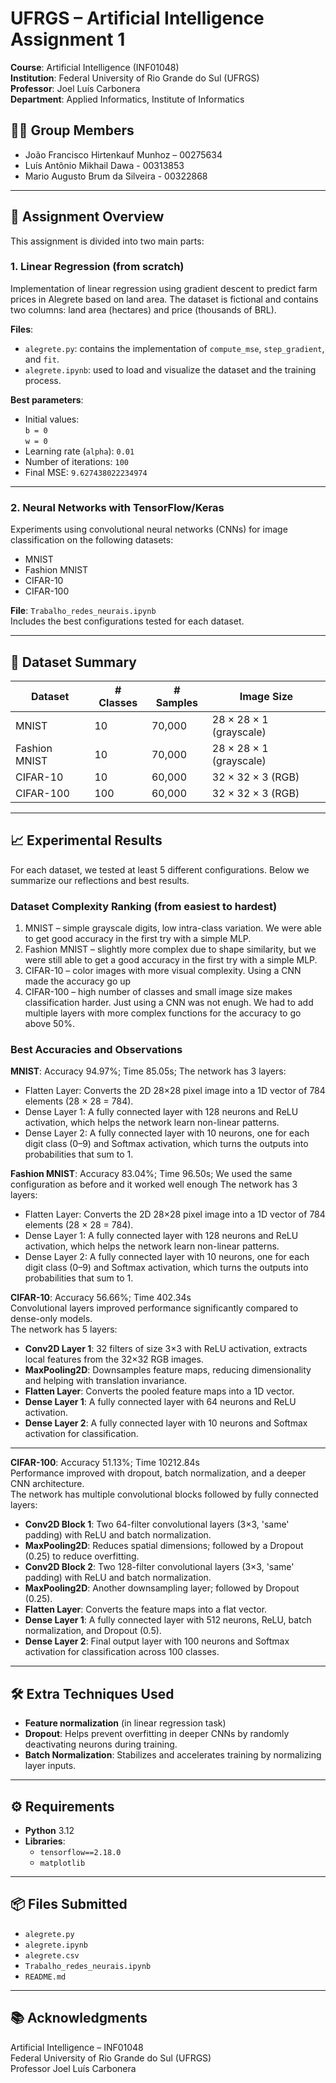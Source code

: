 
# UFRGS – Artificial Intelligence Assignment 1

**Course**: Artificial Intelligence (INF01048)  
**Institution**: Federal University of Rio Grande do Sul (UFRGS)  
**Professor**: Joel Luís Carbonera  
**Department**: Applied Informatics, Institute of Informatics  

## 🧑‍💻 Group Members

- João Francisco Hirtenkauf Munhoz – 00275634
- Luís Antônio Mikhail Dawa - 00313853
- Mario Augusto Brum da Silveira - 00322868

---

## 📍 Assignment Overview

This assignment is divided into two main parts:

### 1. Linear Regression (from scratch)

Implementation of linear regression using gradient descent to predict farm prices in Alegrete based on land area. The dataset is fictional and contains two columns: land area (hectares) and price (thousands of BRL).

**Files**:
- `alegrete.py`: contains the implementation of `compute_mse`, `step_gradient`, and `fit`.
- `alegrete.ipynb`: used to load and visualize the dataset and the training process.

**Best parameters**:
- Initial values:  
  `b = 0`  
  `w = 0`  
- Learning rate (`alpha`): `0.01`  
- Number of iterations: `100`  
- Final MSE: `9.627438022234974`

---

### 2. Neural Networks with TensorFlow/Keras

Experiments using convolutional neural networks (CNNs) for image classification on the following datasets:

- MNIST
- Fashion MNIST
- CIFAR-10
- CIFAR-100

**File**: `Trabalho_redes_neurais.ipynb`  
Includes the best configurations tested for each dataset.

---

## 🧪 Dataset Summary

| Dataset        | # Classes | # Samples | Image Size            |
|----------------|-----------|-----------|------------------------|
| MNIST          | 10        | 70,000    | 28 × 28 × 1 (grayscale)|
| Fashion MNIST  | 10        | 70,000    | 28 × 28 × 1 (grayscale)|
| CIFAR-10       | 10        | 60,000    | 32 × 32 × 3 (RGB)      |
| CIFAR-100      | 100       | 60,000    | 32 × 32 × 3 (RGB)      |

---

## 📈 Experimental Results

For each dataset, we tested at least 5 different configurations. Below we summarize our reflections and best results.

### Dataset Complexity Ranking (from easiest to hardest)

1. MNIST – simple grayscale digits, low intra-class variation. We were able to get good accuracy in the first try with a simple MLP. 
2. Fashion MNIST – slightly more complex due to shape similarity, but we were still able to get a good accuracy in the first try with a simple MLP.
3. CIFAR-10 – color images with more visual complexity. Using a CNN made the accuracy go up
4. CIFAR-100 – high number of classes and small image size makes classification harder. Just using a CNN was not enugh. We had to add multiple layers with more complex functions for the accuracy to go above 50%.

### Best Accuracies and Observations

**MNIST**: Accuracy 94.97%; Time 85.05s;
The network has 3 layers:
- Flatten Layer: Converts the 2D 28×28 pixel image into a 1D vector of 784 elements (28 × 28 = 784).
- Dense Layer 1: A fully connected layer with 128 neurons and ReLU activation, which helps the network learn non-linear patterns.
- Dense Layer 2: A fully connected layer with 10 neurons, one for each digit class (0–9) and Softmax activation, which turns the outputs into probabilities that sum to 1.  

**Fashion MNIST**: Accuracy 83.04%; Time 96.50s;
We used the same configuration as before and it worked well enough
The network has 3 layers:
- Flatten Layer: Converts the 2D 28×28 pixel image into a 1D vector of 784 elements (28 × 28 = 784).
- Dense Layer 1: A fully connected layer with 128 neurons and ReLU activation, which helps the network learn non-linear patterns.
- Dense Layer 2: A fully connected layer with 10 neurons, one for each digit class (0–9) and Softmax activation, which turns the outputs into probabilities that sum to 1.  


**CIFAR-10**: Accuracy 56.66%; Time 402.34s  
Convolutional layers improved performance significantly compared to dense-only models.  
The network has 5 layers:
- **Conv2D Layer 1**: 32 filters of size 3×3 with ReLU activation, extracts local features from the 32×32 RGB images.
- **MaxPooling2D**: Downsamples feature maps, reducing dimensionality and helping with translation invariance.
- **Flatten Layer**: Converts the pooled feature maps into a 1D vector.
- **Dense Layer 1**: A fully connected layer with 64 neurons and ReLU activation.
- **Dense Layer 2**: A fully connected layer with 10 neurons and Softmax activation for classification.

---

**CIFAR-100**: Accuracy 51.13%; Time 10212.84s  
Performance improved with dropout, batch normalization, and a deeper CNN architecture.  
The network has multiple convolutional blocks followed by fully connected layers:
- **Conv2D Block 1**: Two 64-filter convolutional layers (3×3, 'same' padding) with ReLU and batch normalization.
- **MaxPooling2D**: Reduces spatial dimensions; followed by a Dropout (0.25) to reduce overfitting.
- **Conv2D Block 2**: Two 128-filter convolutional layers (3×3, 'same' padding) with ReLU and batch normalization.
- **MaxPooling2D**: Another downsampling layer; followed by Dropout (0.25).
- **Flatten Layer**: Converts the feature maps into a flat vector.
- **Dense Layer 1**: A fully connected layer with 512 neurons, ReLU, batch normalization, and Dropout (0.5).
- **Dense Layer 2**: Final output layer with 100 neurons and Softmax activation for classification across 100 classes.
---


## 🛠️ Extra Techniques Used

- **Feature normalization** (in linear regression task)
- **Dropout**: Helps prevent overfitting in deeper CNNs by randomly deactivating neurons during training.
- **Batch Normalization**: Stabilizes and accelerates training by normalizing layer inputs.

---


## ⚙️ Requirements

- **Python** 3.12  
- **Libraries**:
  - `tensorflow==2.18.0`
  - `matplotlib`


---

## 📦 Files Submitted

- `alegrete.py`
- `alegrete.ipynb`
- `alegrete.csv`
- `Trabalho_redes_neurais.ipynb`
- `README.md`

---

## 📚 Acknowledgments

Artificial Intelligence – INF01048  
Federal University of Rio Grande do Sul (UFRGS)  
Professor Joel Luís Carbonera
